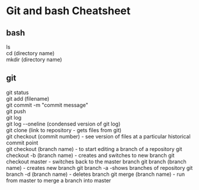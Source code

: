 # Git and bash Cheatsheet

## bash
ls<br>
cd (directory name)<br>
mkdir (directory name)<br>

## git
git status<br>
git add (filename)<br>
git commit -m "commit message"<br>
git push<br>
git log<br>
git log --oneline (condensed version of git log)<br>
git clone (link to repository - gets files from git)<br>
git checkout (commit number) - see version of files at a particular historical commit point<br>
git checkout (branch name) - to start editing a branch of a repository
git checkout -b (branch name) - creates and switches to new branch
git checkout master - switches back to the master branch
git branch (branch name) - creates new branch
git branch -a -shows branches of repository
git branch -d (branch name) - deletes branch
git merge (branch name) - run from master to merge a branch into master
